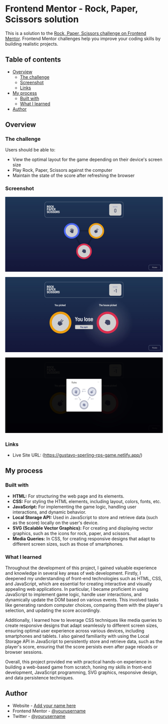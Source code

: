 # Frontend Mentor - Rock, Paper, Scissors solution

This is a solution to the [Rock, Paper, Scissors challenge on Frontend Mentor](https://www.frontendmentor.io/challenges/rock-paper-scissors-game-pTgwgvgH). Frontend Mentor challenges help you improve your coding skills by building realistic projects. 

## Table of contents

- [Overview](#overview)
  - [The challenge](#the-challenge)
  - [Screenshot](#screenshot)
  - [Links](#links)
- [My process](#my-process)
  - [Built with](#built-with)
  - [What I learned](#what-i-learned)
- [Author](#author)

## Overview

### The challenge

Users should be able to:

- View the optimal layout for the game depending on their device's screen size
- Play Rock, Paper, Scissors against the computer
- Maintain the state of the score after refreshing the browser 

### Screenshot

![Main screen](screenshots/rock-paper-scissor-main.jpg)

![Gameplay](screenshots/rock-paper-scissor-gameplay.jpg)

![Rules](screenshots/rock-paper-scissor-rules.jpg)

### Links

- Live Site URL: (https://gustavo-sperling-rps-game.netlify.app/)

## My process

### Built with

- **HTML:** For structuring the web page and its elements.
- **CSS:** For styling the HTML elements, including layout, colors, fonts, etc.
- **JavaScript:** For implementing the game logic, handling user interactions, and dynamic behavior.
- **Local Storage API:** Used in JavaScript to store and retrieve data (such as the score) locally on the user's device.
- **SVG (Scalable Vector Graphics):** For creating and displaying vector graphics, such as the icons for rock, paper, and scissors.
- **Media Queries:** In CSS, for creating responsive designs that adapt to different screen sizes, such as those of smartphones.

### What I learned

Throughout the development of this project, I gained valuable experience and knowledge in several key areas of web development. Firstly, I deepened my understanding of front-end technologies such as HTML, CSS, and JavaScript, which are essential for creating interactive and visually appealing web applications. In particular, I became proficient in using JavaScript to implement game logic, handle user interactions, and dynamically update the DOM based on various events. This involved tasks like generating random computer choices, comparing them with the player's selection, and updating the score accordingly.

Additionally, I learned how to leverage CSS techniques like media queries to create responsive designs that adapt seamlessly to different screen sizes, ensuring optimal user experience across various devices, including smartphones and tablets. I also gained familiarity with using the Local Storage API in JavaScript to persistently store and retrieve data, such as the player's score, ensuring that the score persists even after page reloads or browser sessions.

Overall, this project provided me with practical hands-on experience in building a web-based game from scratch, honing my skills in front-end development, JavaScript programming, SVG graphics, responsive design, and data persistence techniques. 

## Author

- Website - [Add your name here](https://www.your-site.com)
- Frontend Mentor - [@yourusername](https://www.frontendmentor.io/profile/yourusername)
- Twitter - [@yourusername](https://www.twitter.com/yourusername)


